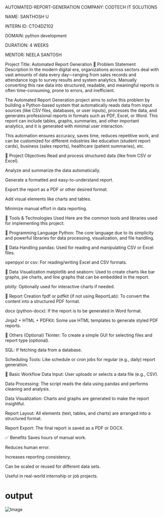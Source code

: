 AUTOMATED-REPORT-GENERATION
COMPANY: CODTECH IT SOLUTIONS

NAME: SANTHOSH U

INTERN ID: CTO4DZ102

DOMAIN: python development

DURATION: 4 WEEKS

MENTOR: NEELA SANTOSH

Project Title: Automated Report Generation
📌 Problem Statement Description In the modern digital era, organizations across sectors deal with vast amounts of data every day—ranging from sales records and attendance logs to survey results and system analytics. Manually converting this raw data into structured, readable, and meaningful reports is often time-consuming, prone to errors, and inefficient.

The Automated Report Generation project aims to solve this problem by building a Python-based system that automatically reads data from input sources (like CSV files, databases, or user inputs), processes the data, and generates professional reports in formats such as PDF, Excel, or Word. This report can include tables, graphs, summaries, and other important analytics, and it is generated with minimal user interaction.

This automation ensures accuracy, saves time, reduces repetitive work, and can be customized for different industries like education (student report cards), business (sales reports), healthcare (patient summaries), etc.

🎯 Project Objectives Read and process structured data (like from CSV or Excel).

Analyze and summarize the data automatically.

Generate a formatted and easy-to-understand report.

Export the report as a PDF or other desired format.

Add visual elements like charts and tables.

Minimize manual effort in data reporting.

🧰 Tools & Technologies Used Here are the common tools and libraries used for implementing this project:

🔹 Programming Language Python: The core language due to its simplicity and powerful libraries for data processing, visualization, and file handling.

🔹 Data Handling pandas: Used for reading and manipulating CSV or Excel files.

openpyxl or csv: For reading/writing Excel and CSV formats.

🔹 Data Visualization matplotlib and seaborn: Used to create charts like bar graphs, pie charts, and line graphs that can be embedded in the report.

plotly: Optionally used for interactive charts if needed.

🔹 Report Creation fpdf or pdfkit (if not using ReportLab): To convert the content into a structured PDF format.

docx (python-docx): If the report is to be generated in Word format.

Jinja2 + HTML + PDFKit: Some use HTML templates to generate styled PDF reports.

🔹 Others (Optional) Tkinter: To create a simple GUI for selecting files and report type (optional).

SQL: If fetching data from a database.

Scheduling Tools: Like schedule or cron jobs for regular (e.g., daily) report generation.

🔄 Basic Workflow Data Input: User uploads or selects a data file (e.g., CSV).

Data Processing: The script reads the data using pandas and performs cleaning and analysis.

Data Visualization: Charts and graphs are generated to make the report insightful.

Report Layout: All elements (text, tables, and charts) are arranged into a structured format.

Report Export: The final report is saved as a PDF or DOCX.

✅ Benefits Saves hours of manual work.

Reduces human error.

Increases reporting consistency.

Can be scaled or reused for different data sets.

Useful in real-world internship or job projects.
# output
![Image](https://github.com/user-attachments/assets/5dc567bb-234c-49c0-aaf4-d5d150c99c95)
